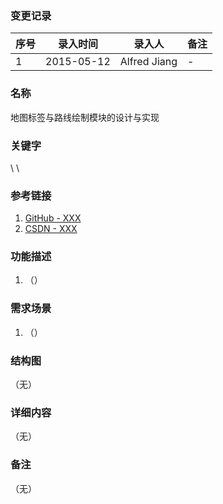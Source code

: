 ### 变更记录
| 序号 | 录入时间 | 录入人 | 备注 |
| -- | -- | -- | -- |
| 1 | 2015-05-12 | Alfred Jiang | - |

### 名称
地图标签与路线绘制模块的设计与实现

### 关键字
 \  \

### 参考链接
1. [GitHub - XXX](XXX)
2. [CSDN - XXX](XXX)

### 功能描述
1. （）

### 需求场景
1. （）

### 结构图
（无）

### 详细内容
（无）

### 备注
（无）
